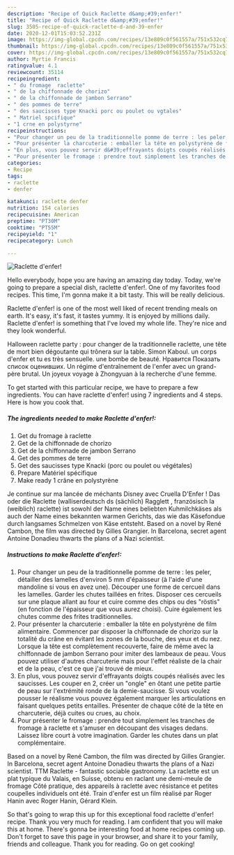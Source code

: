 ```yaml
---
description: "Recipe of Quick Raclette d&amp;#39;enfer!"
title: "Recipe of Quick Raclette d&amp;#39;enfer!"
slug: 3505-recipe-of-quick-raclette-d-and-39-enfer
date: 2020-12-01T15:03:52.231Z
image: https://img-global.cpcdn.com/recipes/13e809c0f561557a/751x532cq70/raclette-denfer-photo-principale-de-la-recette.jpg
thumbnail: https://img-global.cpcdn.com/recipes/13e809c0f561557a/751x532cq70/raclette-denfer-photo-principale-de-la-recette.jpg
cover: https://img-global.cpcdn.com/recipes/13e809c0f561557a/751x532cq70/raclette-denfer-photo-principale-de-la-recette.jpg
author: Myrtie Francis
ratingvalue: 4.1
reviewcount: 35114
recipeingredient:
- " du fromage  raclette"
- " de la chiffonnade de chorizo"
- " de la chiffonnade de jambon Serrano"
- " des pommes de terre"
- " des saucisses type Knacki porc ou poulet ou vgtales"
- " Matriel spcifique"
- "1 crne en polystyrne"
recipeinstructions:
- "Pour changer un peu de la traditionnelle pomme de terre : les peler, détailler des lamelles d&#39;environ 5 mm d&#39;épaisseur (à l&#39;aide d&#39;une mandoline si vous en avez une). Découper une forme de cercueil dans les lamelles. Garder les chutes taillées en frites. Disposer ces cercueils sur une plaque allant au four et cuire comme des chips ou des &#34;röstis&#34; (en fonction de l&#39;épaisseur que vous aurez choisi). Cuire également les chutes comme des frites traditionnelles."
- "Pour présenter la charcuterie : emballer la tête en polystyrène de film alimentaire. Commencer par disposer la chiffonnade de chorizo sur la totalité du crâne en évitant les zones de la bouche, des yeux et du nez. Lorsque la tête est complètement recouverte, faire de même avec la chiffonnade de jambon Serrano pour imiter des lambeaux de peau. Vous pouvez utiliser d&#39;autres charcuterie mais pour l&#39;effet réaliste de la chair et de la peau, c&#39;est ce que j&#39;ai trouvé de mieux."
- "En plus, vous pouvez servir d&#39;effrayants doigts coupés réalisés avec les saucisses. Les couper en 2, créer un &#34;ongle&#34; en ôtant une petite partie de peau sur l&#39;extrémité ronde de la demie-saucisse. Si vous voulez pousser le réalisme vous pouvez également marquer les articulations en faisant quelques petits entailles. Présenter de chaque côté de la tête en charcuterie, déjà cuites ou crues, au choix."
- "Pour présenter le fromage : prendre tout simplement les tranches de fromage à raclette et s&#39;amuser en découpant des visages dedans. Laissez libre court à votre imagination. Garder les chutes dans un plat complémentaire."
categories:
- Recipe
tags:
- raclette
- denfer

katakunci: raclette denfer 
nutrition: 154 calories
recipecuisine: American
preptime: "PT30M"
cooktime: "PT55M"
recipeyield: "1"
recipecategory: Lunch

---
```



![Raclette d&#39;enfer!](https://img-global.cpcdn.com/recipes/13e809c0f561557a/751x532cq70/raclette-denfer-photo-principale-de-la-recette.jpg)

Hello everybody, hope you are having an amazing day today. Today, we're going to prepare a special dish, raclette d&#39;enfer!. One of my favorites food recipes. This time, I'm gonna make it a bit tasty. This will be really delicious.

Raclette d&#39;enfer! is one of the most well liked of recent trending meals on earth. It's easy, it's fast, it tastes yummy. It is enjoyed by millions daily. Raclette d&#39;enfer! is something that I've loved my whole life. They're nice and they look wonderful.

Halloween raclette party : pour changer de la traditionnelle raclette, une tête de mort bien dégoutante qui trônera sur la table. Simon Kaboul. un corps d&#39;enfer et tu es très sensuelle. une bombe de beauté. Нравится Показать список оценивших. Un régime d&#39;entraînement de l&#39;enfer avec un grand-père brutal. Un joyeux voyage à Zhongyuan à la recherche d&#39;une femme.


To get started with this particular recipe, we have to prepare a few ingredients. You can have raclette d&#39;enfer! using 7 ingredients and 4 steps. Here is how you cook that.

<!--inarticleads1-->

##### The ingredients needed to make Raclette d&#39;enfer!:

1. Get  du fromage à raclette
1. Get  de la chiffonnade de chorizo
1. Get  de la chiffonnade de jambon Serrano
1. Get  des pommes de terre
1. Get  des saucisses type Knacki (porc ou poulet ou végétales)
1. Prepare  Matériel spécifique
1. Make ready 1 crâne en polystyrène


Je continue sur ma lancée de méchants Disney avec Cruella D&#39;Enfer ! Das oder die Raclette (walliserdeutsch ds (sächlich) Ragglett , französisch la (weiblich) raclette) ist sowohl der Name eines beliebten Kuhmilchkäses als auch der Name eines bekannten warmen Gerichts, das wie das Käsefondue durch langsames Schmelzen von Käse entsteht. Based on a novel by René Cambon, the film was directed by Gilles Grangier. In Barcelona, secret agent Antoine Donadieu thwarts the plans of a Nazi scientist. 

<!--inarticleads2-->

##### Instructions to make Raclette d&#39;enfer!:

1. Pour changer un peu de la traditionnelle pomme de terre : les peler, détailler des lamelles d&#39;environ 5 mm d&#39;épaisseur (à l&#39;aide d&#39;une mandoline si vous en avez une). Découper une forme de cercueil dans les lamelles. Garder les chutes taillées en frites. Disposer ces cercueils sur une plaque allant au four et cuire comme des chips ou des &#34;röstis&#34; (en fonction de l&#39;épaisseur que vous aurez choisi). Cuire également les chutes comme des frites traditionnelles.
1. Pour présenter la charcuterie : emballer la tête en polystyrène de film alimentaire. Commencer par disposer la chiffonnade de chorizo sur la totalité du crâne en évitant les zones de la bouche, des yeux et du nez. Lorsque la tête est complètement recouverte, faire de même avec la chiffonnade de jambon Serrano pour imiter des lambeaux de peau. Vous pouvez utiliser d&#39;autres charcuterie mais pour l&#39;effet réaliste de la chair et de la peau, c&#39;est ce que j&#39;ai trouvé de mieux.
1. En plus, vous pouvez servir d&#39;effrayants doigts coupés réalisés avec les saucisses. Les couper en 2, créer un &#34;ongle&#34; en ôtant une petite partie de peau sur l&#39;extrémité ronde de la demie-saucisse. Si vous voulez pousser le réalisme vous pouvez également marquer les articulations en faisant quelques petits entailles. Présenter de chaque côté de la tête en charcuterie, déjà cuites ou crues, au choix.
1. Pour présenter le fromage : prendre tout simplement les tranches de fromage à raclette et s&#39;amuser en découpant des visages dedans. Laissez libre court à votre imagination. Garder les chutes dans un plat complémentaire.


Based on a novel by René Cambon, the film was directed by Gilles Grangier. In Barcelona, secret agent Antoine Donadieu thwarts the plans of a Nazi scientist. TTM Raclette - fantastic sociable gastronomy. La raclette est un plat typique du Valais, en Suisse, obtenu en raclant une demi-meule de fromage Côté pratique, des appareils à raclette avec résistance et petites coupelles individuels ont été. Train d&#39;enfer est un film réalisé par Roger Hanin avec Roger Hanin, Gérard Klein. 

So that's going to wrap this up for this exceptional food raclette d&#39;enfer! recipe. Thank you very much for reading. I am confident that you will make this at home. There's gonna be interesting food at home recipes coming up. Don't forget to save this page in your browser, and share it to your family, friends and colleague. Thank you for reading. Go on get cooking!
